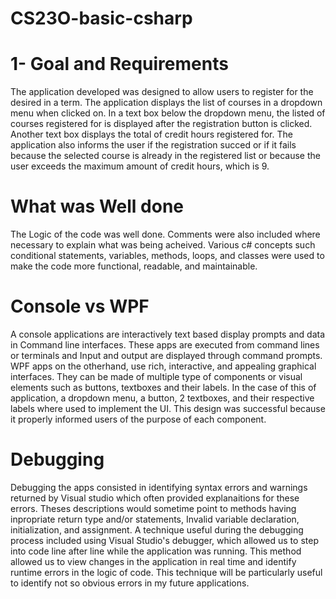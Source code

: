 # CS23O-basic-csharp
# 1- Goal and Requirements
The application developed was designed to allow users to register for the desired in a term. The application displays the list of courses in a dropdown menu when clicked on. In a text box below the dropdown menu, the listed of courses registered for is displayed after the registration button is clicked. Another text box displays the total of credit hours registered for. The application also informs the user if the registration succed or if it fails because the selected course is already in the registered list or because the user exceeds the maximum amount of credit hours, which is 9.

# What was Well done
 The Logic of the code was well done. Comments were also included where necessary to explain what was being acheived. Various c# concepts such conditional statements, variables, methods, loops, and classes were used to make the code more functional, readable, and maintainable.

# Console vs WPF
A console applications are interactively text based display prompts and data in Command line interfaces. These apps are executed from command lines or terminals and Input and output are displayed through command prompts.
WPF apps on the otherhand, use rich, interactive, and appealing graphical interfaces. They can be made of multiple type of components or visual elements such as buttons, textboxes and their labels. In the case of this of application, a dropdown menu, a button, 2 textboxes, and their respective labels where used to implement the UI. This design was successful because it properly informed users of the purpose of each component. 

# Debugging
Debugging the apps consisted in identifying syntax errors and warnings returned by Visual studio which often provided explanaitions for these errors. Theses descriptions would sometime point to methods having inpropriate return type and/or statements, Invalid variable declaration, initialization, and assignment.  A technique useful during the debugging process included using Visual Studio's debugger, which allowed us to step into code line after line while the application was running. This method allowed us to view changes in the application in real time and identify runtime errors in the logic of code. This technique will be particularly useful to identify not so obvious errors in my future applications.

